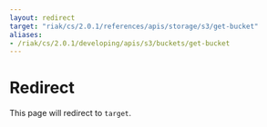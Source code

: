 ```yaml
---
layout: redirect
target: "riak/cs/2.0.1/references/apis/storage/s3/get-bucket"
aliases:
- /riak/cs/2.0.1/developing/apis/s3/buckets/get-bucket
---
```


# Redirect

This page will redirect to `target`.

